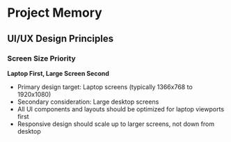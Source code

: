 # Project Memory

## UI/UX Design Principles

### Screen Size Priority
**Laptop First, Large Screen Second**
- Primary design target: Laptop screens (typically 1366x768 to 1920x1080)
- Secondary consideration: Large desktop screens
- All UI components and layouts should be optimized for laptop viewports first
- Responsive design should scale up to larger screens, not down from desktop
